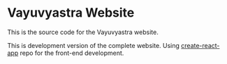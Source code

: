 # Vayuvyastra Website

This is the source code for the Vayuvyastra website.

This is development version of the complete website. Using [create-react-app](https://github.com/facebook/create-react-app) repo for the front-end development.